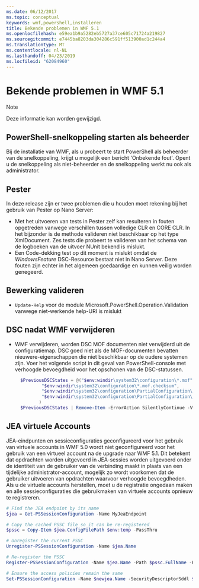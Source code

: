 ```yaml
---
ms.date: 06/12/2017
ms.topic: conceptual
keywords: wmf,powershell,installeren
title: Bekende problemen in WMF 5.1
ms.openlocfilehash: e59ea1b9a5282eb5727a37ce605c71724a219827
ms.sourcegitcommit: e7445ba8203da304286c591ff513900ad1c244a4
ms.translationtype: MT
ms.contentlocale: nl-NL
ms.lasthandoff: 04/23/2019
ms.locfileid: "62084960"
---
```

# <a name="known-issues-in-wmf-51"></a>Bekende problemen in WMF 5.1

> [!Note]
> Deze informatie kan worden gewijzigd.

## <a name="starting-powershell-shortcut-as-administrator"></a>PowerShell-snelkoppeling starten als beheerder

Bij de installatie van WMF, als u probeert te start PowerShell als beheerder van de snelkoppeling, krijgt u mogelijk een bericht 'Onbekende fout'.
Opent u de snelkoppeling als niet-beheerder en de snelkoppeling werkt nu ook als administrator.

## <a name="pester"></a>Pester

In deze release zijn er twee problemen die u houden moet rekening bij het gebruik van Pester op Nano Server:

- Met het uitvoeren van tests in Pester zelf kan resulteren in fouten opgetreden vanwege verschillen tussen volledige CLR en CORE CLR. In het bijzonder is de methode valideren niet beschikbaar op het type XmlDocument. Zes tests die probeert te valideren van het schema van de logboeken van de uitvoer NUnit bekend is mislukt.
- Een Code-dekking test op dit moment is mislukt omdat de *WindowsFeature* DSC-Resource bestaat niet in Nano Server. Deze fouten zijn echter in het algemeen goedaardige en kunnen veilig worden genegeerd.

## <a name="operation-validation"></a>Bewerking valideren

- `Update-Help` voor de module Microsoft.PowerShell.Operation.Validation vanwege niet-werkende help-URI is mislukt

## <a name="dsc-after-uninstall-wmf"></a>DSC nadat WMF verwijderen

- WMF verwijderen, worden DSC MOF documenten niet verwijderd uit de configuratiemap. DSC goed niet als de MOF-documenten bevatten nieuwere-eigenschappen die niet beschikbaar op de oudere systemen zijn. Voer het volgende script in dit geval van PowerShell-console met verhoogde bevoegdheid voor het opschonen van de DSC-statussen.

  ```powershell
    $PreviousDSCStates = @("$env:windir\system32\configuration\*.mof",
            "$env:windir\system32\configuration\*.mof.checksum",
            "$env:windir\system32\configuration\PartialConfiguration\*.mof",
            "$env:windir\system32\configuration\PartialConfiguration\*.mof.checksum"
           )
    $PreviousDSCStates | Remove-Item -ErrorAction SilentlyContinue -Verbose
  ```

## <a name="jea-virtual-accounts"></a>JEA virtuele Accounts

JEA-eindpunten en sessieconfiguraties geconfigureerd voor het gebruik van virtuele accounts in WMF 5.0 wordt niet geconfigureerd voor het gebruik van een virtueel account na de upgrade naar WMF 5.1.
Dit betekent dat opdrachten worden uitgevoerd in JEA-sessies worden uitgevoerd onder de identiteit van de gebruiker van de verbinding maakt in plaats van een tijdelijke administrator-account, mogelijk zo wordt voorkomen dat de gebruiker uitvoeren van opdrachten waarvoor verhoogde bevoegdheden.
Als u de virtuele accounts herstellen, moet u de registratie ongedaan maken en alle sessieconfiguraties die gebruikmaken van virtuele accounts opnieuw te registreren.

```powershell
# Find the JEA endpoint by its name
$jea = Get-PSSessionConfiguration -Name MyJeaEndpoint

# Copy the cached PSSC file so it can be re-registered
$pssc = Copy-Item $jea.ConfigFilePath $env:temp -PassThru

# Unregister the current PSSC
Unregister-PSSessionConfiguration -Name $jea.Name

# Re-register the PSSC
Register-PSSessionConfiguration -Name $jea.Name -Path $pssc.FullName -Force

# Ensure the access policies remain the same
Set-PSSessionConfiguration -Name $newjea.Name -SecurityDescriptorSddl $jea.SecurityDescriptorSddl
```